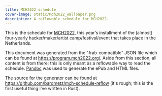 ```yaml
---
title: MCH2022 schedule
cover-image: static/Mch2022_wallpaper.png
description: A reflowable schedule for MCH2022.
---
```


This is the schedule for [MCH2022](https://mch2022.org), this year's installment
of the (almost) four-yearly hacker/maker/artist camp/festival/event that takes
place in the Netherlands.

This document was generated from the "frab-compatible" JSON file which can be
found at <https://program.mch2022.org/>. Aside from this section, all content is
from there; this is only meant as a reflowable way to read the schedule.
[Pandoc](https://pandoc.org) was used to generate the ePub and HTML files.

The source for the generator can be found at
<https://github.com/barometz/mch-schedule-reflow> (it's rough; this is the first
useful thing I've written in Rust).

